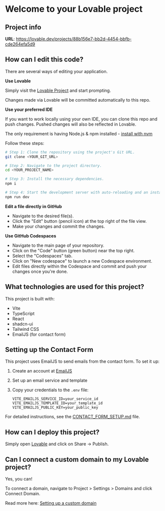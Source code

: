 # Welcome to your Lovable project

## Project info

**URL**: https://lovable.dev/projects/88b156e7-bb2d-4454-bbfb-cde264efa5d9

## How can I edit this code?

There are several ways of editing your application.

**Use Lovable**

Simply visit the [Lovable Project](https://lovable.dev/projects/88b156e7-bb2d-4454-bbfb-cde264efa5d9) and start prompting.

Changes made via Lovable will be committed automatically to this repo.

**Use your preferred IDE**

If you want to work locally using your own IDE, you can clone this repo and push changes. Pushed changes will also be reflected in Lovable.

The only requirement is having Node.js & npm installed - [install with nvm](https://github.com/nvm-sh/nvm#installing-and-updating)

Follow these steps:

```sh
# Step 1: Clone the repository using the project's Git URL.
git clone <YOUR_GIT_URL>

# Step 2: Navigate to the project directory.
cd <YOUR_PROJECT_NAME>

# Step 3: Install the necessary dependencies.
npm i

# Step 4: Start the development server with auto-reloading and an instant preview.
npm run dev
```

**Edit a file directly in GitHub**

- Navigate to the desired file(s).
- Click the "Edit" button (pencil icon) at the top right of the file view.
- Make your changes and commit the changes.

**Use GitHub Codespaces**

- Navigate to the main page of your repository.
- Click on the "Code" button (green button) near the top right.
- Select the "Codespaces" tab.
- Click on "New codespace" to launch a new Codespace environment.
- Edit files directly within the Codespace and commit and push your changes once you're done.

## What technologies are used for this project?

This project is built with:

- Vite
- TypeScript
- React
- shadcn-ui
- Tailwind CSS
- EmailJS (for contact form)

## Setting up the Contact Form

This project uses EmailJS to send emails from the contact form. To set it up:

1. Create an account at [EmailJS](https://www.emailjs.com/)
2. Set up an email service and template
3. Copy your credentials to the `.env` file:

   ```env
   VITE_EMAILJS_SERVICE_ID=your_service_id
   VITE_EMAILJS_TEMPLATE_ID=your_template_id
   VITE_EMAILJS_PUBLIC_KEY=your_public_key
   ```

For detailed instructions, see the [CONTACT_FORM_SETUP.md](./CONTACT_FORM_SETUP.md) file.

## How can I deploy this project?

Simply open [Lovable](https://lovable.dev/projects/88b156e7-bb2d-4454-bbfb-cde264efa5d9) and click on Share -> Publish.

## Can I connect a custom domain to my Lovable project?

Yes, you can!

To connect a domain, navigate to Project > Settings > Domains and click Connect Domain.

Read more here: [Setting up a custom domain](https://docs.lovable.dev/tips-tricks/custom-domain#step-by-step-guide)
